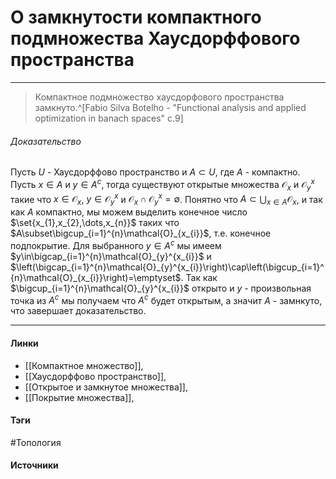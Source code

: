 # О замкнутости компактного подмножества Хаусдорффового пространства
***
>Компактное подмножество хаусдорфового пространства замкнуто.^[Fabio Silva Botelho - "Functional analysis and applied optimization in banach spaces" c.9]
###### Доказательство
Пусть $U$ - Хаусдорффово пространство и $A\subset U$, где $A$ - компактно. Пусть $x\in A$ и $y\in A^{c}$, тогда существуют открытые множества $\mathcal{O}_{x}$ и $\mathcal{O}_{y}^{x}$ такие что $x\in\mathcal{O}_{x}$, $y\in\mathcal{O}_{y}^{x}$ и $\mathcal{O}_{x}\cap\mathcal{O}_{y}^{x}=\emptyset$. Понятно что $A\subset\bigcup_{x\in A}\mathcal{O}_{x}$, и так как $A$ компактно, мы можем выделить конечное число $\set{x_{1},x_{2},\dots,x_{n}}$ таких что $A\subset\bigcup_{i=1}^{n}\mathcal{O}_{x_{i}}$, т.е. конечное подпокрытие. Для выбранного $y\in A^{c}$ мы имеем $y\in\bigcap_{i=1}^{n}\mathcal{O}_{y}^{x_{i}}$ и $\left(\bigcap_{i=1}^{n}\mathcal{O}_{y}^{x_{i}}\right)\cap\left(\bigcup_{i=1}^{n}\mathcal{O}_{x_{i}}\right)=\emptyset$. Так как $\bigcup_{i=1}^{n}\mathcal{O}_{y}^{x_{i}}$ открыто и $y$ - произвольная точка из $A^{c}$ мы получаем что $A^{c}$ будет открытым, а значит $A$ - замнкуто, что завершает доказательство.
***
#### Линки
- [[Компактное множество]],
- [[Хаусдорффово пространство]],
- [[Открытое и замкнутое множества]],
- [[Покрытие множества]],
#### Тэги
 #Топология 
#### Источники